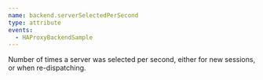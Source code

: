 ```yaml
---
name: backend.serverSelectedPerSecond
type: attribute
events:
  - HAProxyBackendSample
---
```


Number of times a server was selected per second, either for new sessions, or when re-dispatching.